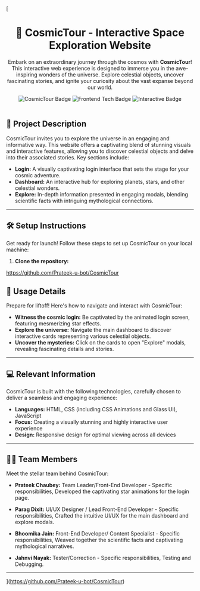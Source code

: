 [<h1 align="center">🚀 CosmicTour - Interactive Space Exploration Website</h1>

<p align="center">
  Embark on an extraordinary journey through the cosmos with <b>CosmicTour</b>! This interactive web experience is designed to immerse you in the awe-inspiring wonders of the universe. Explore celestial objects, uncover fascinating stories, and ignite your curiosity about the vast expanse beyond our world.
</p>

<div align="center">
  <img src="https://img.shields.io/badge/Space%20Exploration-CosmicTour-blueviolet?style=for-the-badge" alt="CosmicTour Badge">
  <img src="https://img.shields.io/badge/Frontend-HTML%2FCSS%2FJS-orange?style=for-the-badge" alt="Frontend Tech Badge">
  <img src="https://img.shields.io/badge/Interactive-Experience-brightgreen?style=for-the-badge" alt="Interactive Badge">
</div>

<br>

## 🌌 Project Description

CosmicTour invites you to explore the universe in an engaging and informative way. This website offers a captivating blend of stunning visuals and interactive features, allowing you to discover celestial objects and delve into their associated stories. Key sections include:

* **Login:** A visually captivating login interface that sets the stage for your cosmic adventure.
* **Dashboard:** An interactive hub for exploring planets, stars, and other celestial wonders.
* **Explore:** In-depth information presented in engaging modals, blending scientific facts with intriguing mythological connections.

---

## 🛠️ Setup Instructions

Get ready for launch! Follow these steps to set up CosmicTour on your local machine:

1.  **Clone the repository:**

    
https://github.com/Prateek-u-bot/CosmicTour
   


## 🚀 Usage Details

Prepare for liftoff! Here's how to navigate and interact with CosmicTour:

* **Witness the cosmic login:** Be captivated by the animated login screen, featuring mesmerizing star effects.
* **Explore the universe:** Navigate the main dashboard to discover interactive cards representing various celestial objects.
* **Uncover the mysteries:** Click on the cards to open "Explore" modals, revealing fascinating details and stories.

---

## 💻 Relevant Information

CosmicTour is built with the following technologies, carefully chosen to deliver a seamless and engaging experience:

* **Languages:** HTML, CSS (including CSS Animations and Glass UI), JavaScript
* **Focus:** Creating a visually stunning and highly interactive user experience
* **Design:** Responsive design for optimal viewing across all devices

---

## 🧑‍🚀 Team Members

Meet the stellar team behind CosmicTour:

* **Prateek Chaubey:** Team Leader/Front-End Developer - Specific responsibilities,  Developed the captivating star animations for the login page.
  
 * **Parag Dixit:** UI/UX Designer / Lead Front-End Developer - Specific responsibilities,  Crafted the intuitive UI/UX for the main dashboard and explore modals.
  
* **Bhoomika Jain:** Front-End Developer/ Content Specialist  - Specific responsibilities, Weaved together the scientific facts and captivating mythological narratives.
  
* **Jahnvi Nayak:** Tester/Correction - Specific responsibilities, Testing and Debugging.
  

---
](https://github.com/Prateek-u-bot/CosmicTour)
